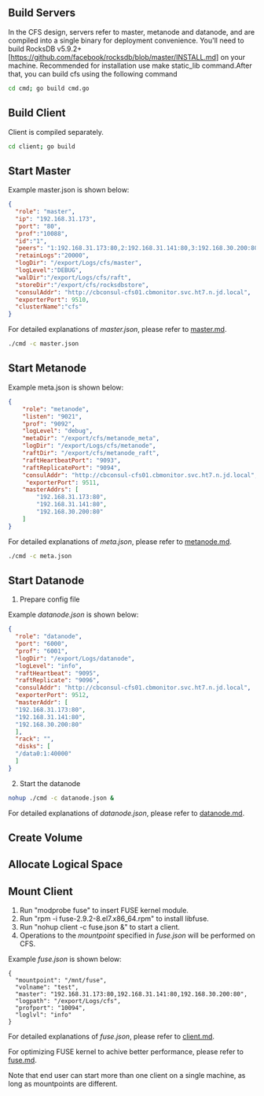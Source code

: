 ## Build Servers

In the CFS design, servers refer to master, metanode and datanode, and are compiled into a single binary for deployment convenience.
You'll need to build RocksDB v5.9.2+ [https://github.com/facebook/rocksdb/blob/master/INSTALL.md] on your machine.
Recommended for installation use  make static_lib command.After that, you can build cfs using the following command

```bash
cd cmd; go build cmd.go
```

## Build Client

Client is compiled separately.

```bash
cd client; go build
```

## Start Master

Example master.json is shown below:
```json
{
  "role": "master",
  "ip": "192.168.31.173",
  "port": "80",
  "prof":"10088",
  "id":"1",
  "peers": "1:192.168.31.173:80,2:192.168.31.141:80,3:192.168.30.200:80",
  "retainLogs":"20000",
  "logDir": "/export/Logs/cfs/master",
  "logLevel":"DEBUG",
  "walDir":"/export/Logs/cfs/raft",
  "storeDir":"/export/cfs/rocksdbstore",
  "consulAddr": "http://cbconsul-cfs01.cbmonitor.svc.ht7.n.jd.local",
  "exporterPort": 9510,
  "clusterName":"cfs"
}
```
For detailed explanations of *master.json*, please refer to [master.md](user-guide/master.md).
```bash
./cmd -c master.json
```

## Start Metanode
Example meta.json is shown below:

```json
{
    "role": "metanode",
    "listen": "9021",
    "prof": "9092",
    "logLevel": "debug",
    "metaDir": "/export/cfs/metanode_meta",
    "logDir": "/export/Logs/cfs/metanode",
    "raftDir": "/export/cfs/metanode_raft",
    "raftHeartbeatPort": "9093",
    "raftReplicatePort": "9094",
    "consulAddr": "http://cbconsul-cfs01.cbmonitor.svc.ht7.n.jd.local",
     "exporterPort": 9511,
    "masterAddrs": [
        "192.168.31.173:80",
        "192.168.31.141:80",
        "192.168.30.200:80"
    ]
}
```
For detailed explanations of *meta.json*, please refer to [metanode.md](user-guide/metanode.md).
```bash
./cmd -c meta.json
```
## Start Datanode

1. Prepare config file

Example *datanode.json* is shown below:

```json
{
  "role": "datanode",
  "port": "6000",
  "prof": "6001",
  "logDir": "/export/Logs/datanode",
  "logLevel": "info",
  "raftHeartbeat": "9095",
  "raftReplicate": "9096",
  "consulAddr": "http://cbconsul-cfs01.cbmonitor.svc.ht7.n.jd.local",
  "exporterPort": 9512,
  "masterAddr": [
  "192.168.31.173:80",
  "192.168.31.141:80",
  "192.168.30.200:80"
  ],
  "rack": "",
  "disks": [
  "/data0:1:40000"
  ]  
}
```

2. Start the datanode

```bash
nohup ./cmd -c datanode.json &
```

For detailed explanations of *datanode.json*, please refer to [datanode.md](user-guide/datanode.md).

## Create Volume

## Allocate Logical Space

## Mount Client

1. Run "modprobe fuse" to insert FUSE kernel module.
2. Run "rpm -i fuse-2.9.2-8.el7.x86_64.rpm" to install libfuse.
3. Run "nohup client -c fuse.json &" to start a client.
4. Operations to the *mountpoint* specified in *fuse.json* will be performed on CFS.

Example *fuse.json* is shown below:

```text
{
  "mountpoint": "/mnt/fuse",
  "volname": "test",
  "master": "192.168.31.173:80,192.168.31.141:80,192.168.30.200:80",
  "logpath": "/export/Logs/cfs",
  "profport": "10094",
  "loglvl": "info"
}
```

For detailed explanations of *fuse.json*, please refer to [client.md](user-guide/client.md).

For optimizing FUSE kernel to achive better performance, please refer to [fuse.md](performance/fuse.md).

Note that end user can start more than one client on a single machine, as long as mountpoints are different.
